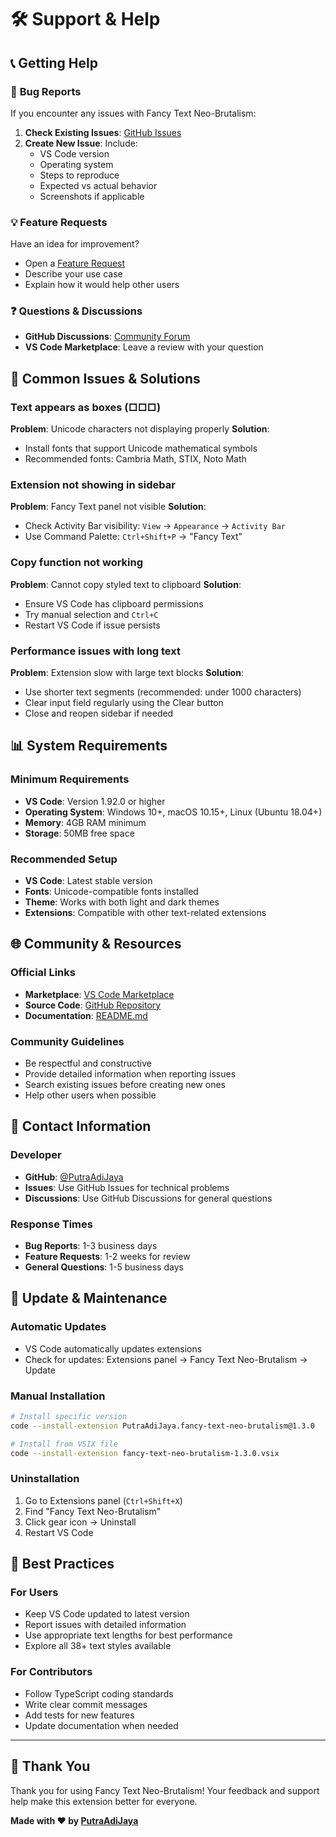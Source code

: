 # 🛠️ Support & Help

## 📞 Getting Help

### 🐛 **Bug Reports**
If you encounter any issues with Fancy Text Neo-Brutalism:

1. **Check Existing Issues**: [GitHub Issues](https://github.com/PutraAdiJaya/fancy-text-neo-brutalism/issues)
2. **Create New Issue**: Include:
   - VS Code version
   - Operating system
   - Steps to reproduce
   - Expected vs actual behavior
   - Screenshots if applicable

### 💡 **Feature Requests**
Have an idea for improvement?
- Open a [Feature Request](https://github.com/PutraAdiJaya/fancy-text-neo-brutalism/issues/new?template=feature_request.md)
- Describe your use case
- Explain how it would help other users

### ❓ **Questions & Discussions**
- **GitHub Discussions**: [Community Forum](https://github.com/PutraAdiJaya/fancy-text-neo-brutalism/discussions)
- **VS Code Marketplace**: Leave a review with your question

## 🔧 Common Issues & Solutions

### **Text appears as boxes (□□□)**
**Problem**: Unicode characters not displaying properly
**Solution**: 
- Install fonts that support Unicode mathematical symbols
- Recommended fonts: Cambria Math, STIX, Noto Math

### **Extension not showing in sidebar**
**Problem**: Fancy Text panel not visible
**Solution**:
- Check Activity Bar visibility: `View` → `Appearance` → `Activity Bar`
- Use Command Palette: `Ctrl+Shift+P` → "Fancy Text"

### **Copy function not working**
**Problem**: Cannot copy styled text to clipboard
**Solution**:
- Ensure VS Code has clipboard permissions
- Try manual selection and `Ctrl+C`
- Restart VS Code if issue persists

### **Performance issues with long text**
**Problem**: Extension slow with large text blocks
**Solution**:
- Use shorter text segments (recommended: under 1000 characters)
- Clear input field regularly using the Clear button
- Close and reopen sidebar if needed

## 📊 System Requirements

### **Minimum Requirements**
- **VS Code**: Version 1.92.0 or higher
- **Operating System**: Windows 10+, macOS 10.15+, Linux (Ubuntu 18.04+)
- **Memory**: 4GB RAM minimum
- **Storage**: 50MB free space

### **Recommended Setup**
- **VS Code**: Latest stable version
- **Fonts**: Unicode-compatible fonts installed
- **Theme**: Works with both light and dark themes
- **Extensions**: Compatible with other text-related extensions

## 🌐 Community & Resources

### **Official Links**
- **Marketplace**: [VS Code Marketplace](https://marketplace.visualstudio.com/items?itemName=PutraAdiJaya.fancy-text-neo-brutalism)
- **Source Code**: [GitHub Repository](https://github.com/PutraAdiJaya/fancy-text-neo-brutalism)
- **Documentation**: [README.md](https://github.com/PutraAdiJaya/fancy-text-neo-brutalism#readme)

### **Community Guidelines**
- Be respectful and constructive
- Provide detailed information when reporting issues
- Search existing issues before creating new ones
- Help other users when possible

## 📧 Contact Information

### **Developer**
- **GitHub**: [@PutraAdiJaya](https://github.com/PutraAdiJaya)
- **Issues**: Use GitHub Issues for technical problems
- **Discussions**: Use GitHub Discussions for general questions

### **Response Times**
- **Bug Reports**: 1-3 business days
- **Feature Requests**: 1-2 weeks for review
- **General Questions**: 1-5 business days

## 🔄 Update & Maintenance

### **Automatic Updates**
- VS Code automatically updates extensions
- Check for updates: Extensions panel → Fancy Text Neo-Brutalism → Update

### **Manual Installation**
```bash
# Install specific version
code --install-extension PutraAdiJaya.fancy-text-neo-brutalism@1.3.0

# Install from VSIX file
code --install-extension fancy-text-neo-brutalism-1.3.0.vsix
```

### **Uninstallation**
1. Go to Extensions panel (`Ctrl+Shift+X`)
2. Find "Fancy Text Neo-Brutalism"
3. Click gear icon → Uninstall
4. Restart VS Code

## 🎯 Best Practices

### **For Users**
- Keep VS Code updated to latest version
- Report issues with detailed information
- Use appropriate text lengths for best performance
- Explore all 38+ text styles available

### **For Contributors**
- Follow TypeScript coding standards
- Write clear commit messages
- Add tests for new features
- Update documentation when needed

---

## 🙏 Thank You

Thank you for using Fancy Text Neo-Brutalism! Your feedback and support help make this extension better for everyone.

**Made with ❤️ by [PutraAdiJaya](https://github.com/PutraAdiJaya)**